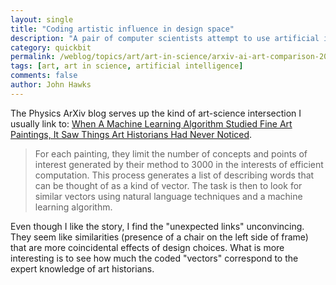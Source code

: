 ```yaml
---
layout: single 
title: "Coding artistic influence in design space" 
description: "A pair of computer scientists attempt to use artificial intelligence to understand the influences among artists."
category: quickbit
permalink: /weblog/topics/art/art-in-science/arxiv-ai-art-comparison-2015.html
tags: [art, art in science, artificial intelligence] 
comments: false 
author: John Hawks 
---
```


The Physics ArXiv blog serves up the kind of art-science intersection I usually link to: <a href="https://medium.com/the-physics-arxiv-blog/when-a-machine-learning-algorithm-studied-fine-art-paintings-it-saw-things-art-historians-had-never-b8e4e7bf7d3e">When A Machine Learning Algorithm Studied Fine Art Paintings, It Saw Things Art Historians Had Never Noticed</a>. 

<blockquote>For each painting, they limit the number of concepts and points of interest generated by their method to 3000 in the interests of efficient computation. This process generates a list of describing words that can be thought of as a kind of vector. The task is then to look for similar vectors using natural language techniques and a machine learning algorithm.</blockquote>

Even though I like the story, I find the "unexpected links" unconvincing. They seem like similarities (presence of a chair on the left side of frame) that are more coincidental effects of design choices. What is more interesting is to see how much the coded "vectors" correspond to the expert knowledge of art historians. 
